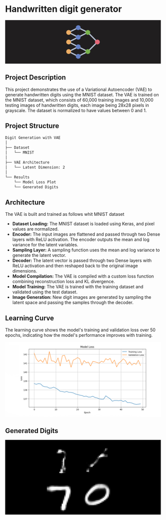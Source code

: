 # Handwritten digit generator

![neural-network](banner.png)

## Project Description

This project demonstrates the use of a Variational Autoencoder (VAE) to generate handwritten digits using the MNIST dataset. The VAE is trained on the MNIST dataset, which consists of 60,000 training images and 10,000 testing images of handwritten digits, each image being 28x28 pixels in grayscale. The dataset is normalized to have values between 0 and 1.

## Project Structure

```plaintext
Digit Generation with VAE
│
├── Dataset
│   └── MNIST
│
├── VAE Architecture
│   └── Latent Dimension: 2
│
└── Results
    └── Model Loss Plot
    └── Generated Digits
```

## Architecture

The VAE is built and trained as follows whit MNIST dataset

- **Dataset Loading:** The MNIST dataset is loaded using Keras, and pixel values are normalized.
- **Encoder:** The input images are flattened and passed through two Dense layers with ReLU activation. The encoder outputs the mean and log variance for the latent variables.
- **Sampling Layer:** A sampling function uses the mean and log variance to generate the latent vector.
- **Decoder:** The latent vector is passed through two Dense layers with ReLU activation and then reshaped back to the original image dimensions.
- **Model Compilation:** The VAE is compiled with a custom loss function combining reconstruction loss and KL divergence.
- **Model Training:** The VAE is trained with the training dataset and validated using the test dataset.
- **Image Generation:** New digit images are generated by sampling the latent space and passing the samples through the decoder.

## Learning Curve

The learning curve shows the model's training and validation loss over 50 epochs, indicating how the model's performance improves with training.

![model-loss](model-loss.png)

## Generated Digits

![digits-generated](digits-generated.png)
